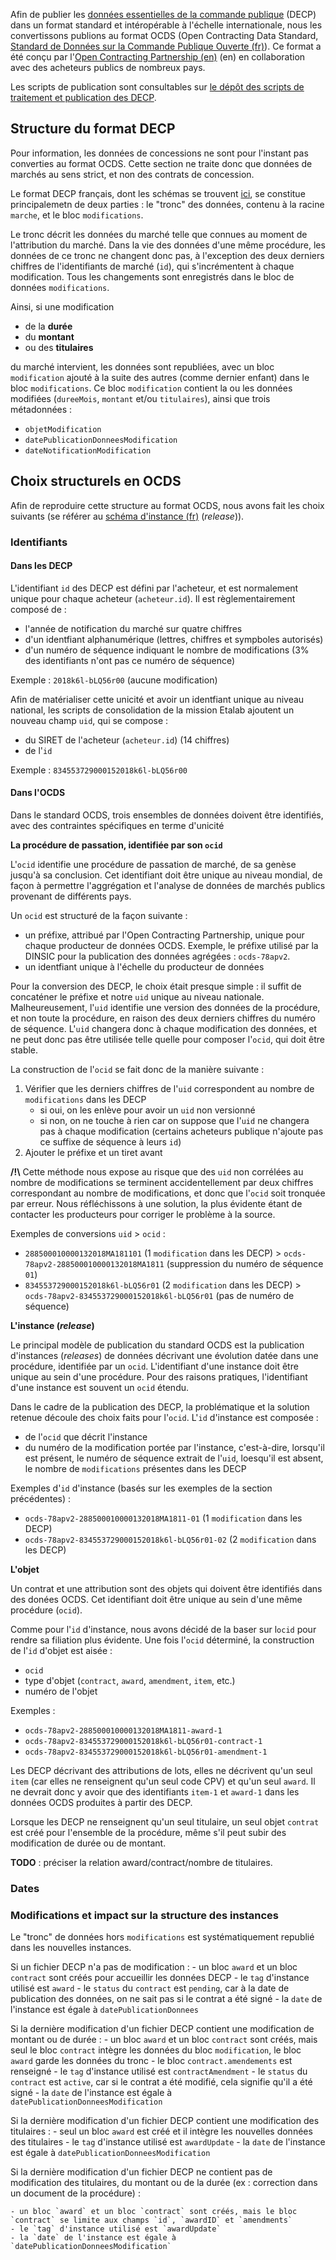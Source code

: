 Afin de publier les [données essentielles de la commande publique](https://www.data.gouv.fr/fr/datasets/5cd57bf68b4c4179299eb0e9/) (DECP) dans un format standard et intéropérable à l'échelle internationale, nous les convertissons publions au format OCDS (Open Contracting Data Standard, [Standard de Données sur la Commande Publique Ouverte (fr)](http://standard.open-contracting.org/latest/fr/)). Ce format a été conçu par l'[Open Contracting Partnership (en)](https://www.open-contracting.org/) (en) en collaboration avec des acheteurs publics de nombreux pays.

Les scripts de publication sont consultables sur [le dépôt des scripts de traitement et publication des DECP](https://github.com/etalab/decp-rama/tree/master/scripts/jq/ocds).

## Structure du format DECP

Pour information, les données de concessions ne sont pour l'instant pas converties au format OCDS. Cette section ne traite donc que données de marchés au sens strict, et non des contrats de concession.

Le format DECP français, dont les schémas se trouvent [ici](https://github.com/etalab/format-commande-publique), se constitue principalemetn de deux parties : le "tronc" des données, contenu à la racine `marche`, et le bloc `modifications`.

Le tronc décrit les données du marché telle que connues au moment de l'attribution du marché. Dans la vie des données d'une même procédure, les données de ce tronc ne changent donc pas, à l'exception des deux derniers chiffres de l'identifiants de marché (`id`), qui s'incrémentent à chaque modification. Tous les changements sont enregistrés dans le bloc de données `modifications`.

Ainsi, si une modification

- de la **durée**
- du **montant**
- ou des **titulaires**

du marché intervient, les données sont republiées, avec un bloc `modification` ajouté à la suite des autres (comme dernier enfant) dans le bloc `modifications`. Ce bloc `modification` contient la ou les données modifiées (`dureeMois`, `montant` et/ou `titulaires`), ainsi que trois métadonnées :

- `objetModification`
- `datePublicationDonneesModification`
- `dateNotificationModification`

## Choix structurels en OCDS

Afin de reproduire cette structure au format OCDS, nous avons fait les choix suivants (se référer au [schéma d'instance (fr)](http://standard.open-contracting.org/latest/fr/schema/release/) (*release*)).

### Identifiants

#### Dans les DECP

L'identifiant `id` des DECP est défini par l'acheteur, et est normalement unique pour chaque acheteur (`acheteur.id`). Il est règlementairement composé de :

- l'année de notification du marché sur quatre chiffres
- d'un identfiant alphanumérique (lettres, chiffres et sympboles autorisés)
- d'un numéro de séquence indiquant le nombre de modifications (3% des identifiants n'ont pas ce numéro de séquence)

Exemple : `2018k6l-bLQ56r00` (aucune modification)

Afin de matérialiser cette unicité et avoir un identfiant unique au niveau national, les scripts de consolidation de la mission Etalab ajoutent un nouveau champ `uid`, qui se compose :

- du SIRET de l'acheteur (`acheteur.id`) (14 chiffres)
- de l'`id`

Exemple : `834553729000152018k6l-bLQ56r00`

#### Dans l'OCDS

Dans le standard OCDS, trois ensembles de données doivent être identifiés, avec des contraintes spécifiques en terme d'unicité

**La procédure de passation, identifiée par son `ocid`**

L'`ocid` identifie une procédure de passation de marché, de sa genèse jusqu'à sa conclusion. Cet identifiant doit être unique au niveau mondial, de façon à permettre l'aggrégation et l'analyse de données de marchés publics provenant de différents pays.

Un `ocid` est structuré de la façon suivante :

- un préfixe, attribué par l'Open Contracting Partnership, unique pour chaque producteur de données OCDS. Exemple, le préfixe utilisé par la DINSIC pour la publication des données agrégées : `ocds-78apv2`.
- un identfiant unique à l'échelle du producteur de données

Pour la conversion des DECP, le choix était presque simple : il suffit de concaténer le préfixe et notre `uid` unique au niveau nationale. Malheureusement, l'`uid` identifie une version des données de la procédure, et non toute la procédure, en raison des deux derniers chiffres du numéro de séquence. L'`uid` changera donc à chaque modification des données, et ne peut donc pas être utilisée telle quelle pour composer l'`ocid`, qui doit être stable.

La construction de l'`ocid` se fait donc de la manière suivante :

1) Vérifier que les derniers chiffres de l'`uid` correspondent au nombre de `modifications` dans les DECP
    - si oui, on les enlève pour avoir un `uid` non versionné
    - si non, on ne touche à rien car on suppose que l'`uid` ne changera pas à chaque modification (certains acheteurs publique n'ajoute pas ce suffixe de séquence à leurs `id`)
2) Ajouter le préfixe et un tiret avant

**/!\\** Cette méthode nous expose au risque que des `uid` non corrélées au nombre de modifications se terminent accidentellement par deux chiffres correspondant au nombre de modifications, et donc que l'`ocid` soit tronquée par erreur. Nous réfléchissons à une solution, la plus évidente étant de contacter les producteurs pour corriger le problème à la source.

Exemples de conversions `uid` > `ocid` :

- `288500010000132018MA181101` (1 `modification` dans les DECP) > `ocds-78apv2-288500010000132018MA1811` (suppression du numéro de séquence `01`)
- `834553729000152018k6l-bLQ56r01` (2 `modification` dans les DECP) > `ocds-78apv2-834553729000152018k6l-bLQ56r01` (pas de numéro de séquence)

**L'instance (*release*)**

Le principal modèle de publication du standard OCDS est la publication d'instances (*releases*) de données décrivant une évolution datée dans une procédure, identifiée par un `ocid`. L'identifiant d'une instance doit être unique au sein d'une procédure. Pour des raisons pratiques, l'identifiant d'une instance est souvent un `ocid` étendu.

Dans le cadre de la publication des DECP, la problématique et la solution retenue découle des choix faits pour l'`ocid`. L'`id` d'instance est composée :

- de l'`ocid` que décrit l'instance
- du numéro de la modification portée par l'instance, c'est-à-dire, lorsqu'il est présent, le numéro de séquence extrait de l'`uid`, loesqu'il est absent, le nombre de `modifications` présentes dans les DECP

Exemples d'`id` d'instance (basés sur les exemples de la section précédentes) :

- `ocds-78apv2-288500010000132018MA1811-01` (1 `modification` dans les DECP)
- `ocds-78apv2-834553729000152018k6l-bLQ56r01-02` (2 `modification` dans les DECP)

**L'objet**

Un contrat et une attribution sont des objets qui doivent être identifiés dans des donées OCDS. Cet identifiant doit être unique au sein d'une même procédure (`ocid`).

Comme pour l'`id` d'instance, nous avons décidé de la baser sur l`ocid` pour rendre sa filiation plus évidente. Une fois l'`ocid` déterminé, la construction de l'`id` d'objet est aisée :

- `ocid`
- type d'objet (`contract`, `award`, `amendment`, `item`, etc.)
- numéro de l'objet

Exemples :

- `ocds-78apv2-288500010000132018MA1811-award-1`
- `ocds-78apv2-834553729000152018k6l-bLQ56r01-contract-1`
- `ocds-78apv2-834553729000152018k6l-bLQ56r01-amendment-1`

Les DECP décrivant des attributions de lots, elles ne décrivent qu'un seul `item` (car elles ne renseignent qu'un seul code CPV) et qu'un seul `award`. Il ne devrait donc y avoir que des identifiants `item-1` et `award-1` dans les données OCDS produites à partir des DECP.

Lorsque les DECP ne renseignent qu'un seul titulaire, un seul objet `contrat` est créé pour l'ensemble de la procédure, même s'il peut subir des modification de durée ou de montant.

**TODO** : préciser la relation award/contract/nombre de titulaires.

### Dates

### Modifications et impact sur la structure des instances

Le "tronc" de données hors `modifications` est systématiquement republié dans les nouvelles instances.

Si un fichier DECP n'a pas de modification :
    - un bloc `award` et un bloc `contract` sont créés pour accueillir les données DECP
    - le `tag` d'instance utilisé est `award`
    - le `status` du `contract` est `pending`, car à la date de publication des données, on ne sait pas si le contrat a été signé
    - la `date` de l'instance est égale à `datePublicationDonnees`

Si la dernière modification d'un fichier DECP contient une modification de montant ou de durée :
    - un bloc `award` et un bloc `contract` sont créés, mais seul le bloc `contract` intègre les données du bloc `modification`, le bloc `award` garde les données du tronc
    - le bloc `contract.amendements` est renseigné
    - le `tag` d'instance utilisé est `contractAmendment`
    - le `status` du `contract` est `active`, car si le contrat a été modifié, cela signifie qu'il a été signé
    - la `date` de l'instance est égale à `datePublicationDonneesModification`

Si la dernière modification d'un fichier DECP contient une modification des titulaires :
    - seul un bloc `award` est créé et il intègre les nouvelles données des titulaires
    - le `tag` d'instance utilisé est `awardUpdate`
    - la `date` de l'instance est égale à `datePublicationDonneesModification`

Si la dernière modification d'un fichier DECP ne contient pas de modification des titulaires, du montant ou de la durée (ex : correction dans un document de la procédure) :

    - un bloc `award` et un bloc `contract` sont créés, mais le bloc `contract` se limite aux champs `id`, `awardID` et `amendments`
    - le `tag` d'instance utilisé est `awardUpdate`
    - la `date` de l'instance est égale à `datePublicationDonneesModification`
